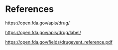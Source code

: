 # References
https://open.fda.gov/apis/drug/

https://open.fda.gov/apis/drug/label/

https://open.fda.gov/fields/drugevent_reference.pdf




